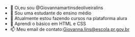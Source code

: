 - 👋 Oi,eu sou @Giovannamartinsdeoliveiralins
- 👀 Sou uma estudante do ensino médio
- 🌱 Atualmente estou fazendo cursos na plataforma alura
- 💞️ Aprendi o básico em HTML e CSS
- 📫 Meu email de contato:Giovanna.lins@escola.pr.gov.br

<!---
Giovannamartinsdeoliveiralins/Giovannamartinsdeoliveiralins is a ✨ special ✨ repository because its `README.md` (this file) appears on your GitHub profile.
You can click the Preview link to take a look at your changes.
--->
